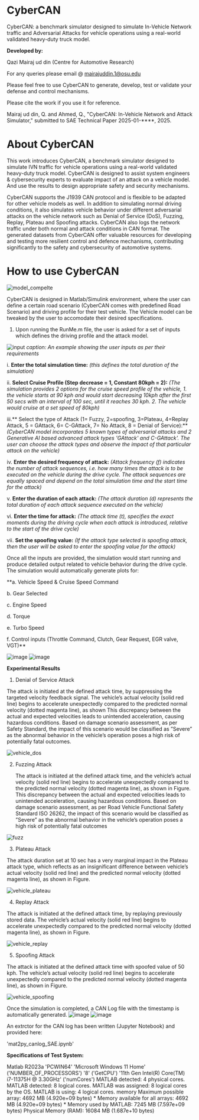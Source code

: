 # CyberCAN
CyberCAN: a benchmark simulator designed to simulate In-Vehicle Network traffic and Adversarial Attacks for vehicle operations using a real-world validated heavy-duty truck model.

**Developed by:**

Qazi Mairaj ud din (Centre for Automotive Research)

For any queries please email @ mairajuddin.1@osu.edu

Please feel free to use CyberCAN to generate, develop, test or validate your defense and control mechanisms.

Please cite the work if you use it for reference.

Mairaj ud din, Q. and Ahmed, Q., "CyberCAN: In-Vehicle Network and Attack Simulator," submitted to SAE Technical Paper 2025-01-****, 2025.

# About CyberCAN
This work introduces CyberCAN, a benchmark simulator designed to simulate IVN traffic for vehicle operations using a real-world validated heavy-duty truck model. 
CyberCAN is designed to assist system engineers & cybersecurity experts to evaluate impact of an attack on a vehicle model. And use the results to design appropriate safety and security mechanisms.

CyberCAN supports the J1939 CAN protocol and is flexible to be adapted for other
vehicle models as well. In addition to simulating normal driving conditions, it also simulates vehicle behavior under different
adversarial attacks on the vehicle network such as Denial of Service (DoS), Fuzzing, Replay, Plateau and Spoofing attacks.
CyberCAN also logs the network traffic under both normal and attack conditions in CAN format. The generated datasets from
CyberCAN offer valuable resources for developing and testing more resilient control and defence mechanisms, contributing
significantly to the safety and cybersecurity of automotive systems.


# How to use CyberCAN

![model_compelte](https://github.com/user-attachments/assets/1a23f05b-1ecf-49bd-a464-5f94f8732ab9)


CyberCAN is designed in Matlab/Simulink environment, where the user can define a certain road scenario (CyberCAN comes with predefined Road Scenario) and driving profile for their test vehicle. The Vehicle model can be tweaked by the user to accomodate their desired specifications. 

1. Upon running the RunMe.m file, the user is asked for a set of inputs which defines the driving profile and the attack model.
   
![input](https://github.com/user-attachments/assets/7fce18e6-ff55-4ec4-83a4-be136407acbb)
_caption: An example showing the user inputs as per their requirements_

   i. **Enter the total simulation time:** _(this defines the total duration of the simulation)_

   ii. **Select Cruise Profile (Step decrease = 1, Constant 80kph = 2):** _(The simulation provides 2 options for the cruise speed profile of the vehicle, 1. the vehicle starts at 90 kph and would start decreasing 10kph after the first 50 secs with an interval of 100 sec, until it reaches 30 kph. 2. The vehicle would cruise at a set speed of 80kph)_

   iii.** Select the type of Attack (1= Fuzzy, 2=spoofing, 3=Plateau, 4=Replay Attack, 5 = GAttack, 6= C-GAttack, 7= No Attack, 8 = Denial of Service):** _(CyberCAN model incorporates 5 known types of adversarial attacks and 2 Generative AI based advanced attack types 'GAttack' and C-GAttack'. The user can choose the attack types and observe the impact of that particular attack on the vehicle)_

   iv. **Enter the desired frequency of attack:** _(Attack frequency (f) indicates the number of attack sequences, i.e. how many times the attack is to be executed on the vehicle during the drive cycle. The attack sequences are equally spaced and depend on the total simulation time and the start time for the attack)_

   v. **Enter the duration of each attack:** _(The attack duration (d) represents the total duration of each attack sequence executed on the vehicle)_

  vi. **Enter the time for attack:** _(The attack time (t), specifies the exact moments during the driving cycle when each attack is introduced, relative to the start of the drive cycle)_

  vii. **Set the spoofing value:** _(If the attack type selected is spoofing attack, then the user will be asked to enter the spoofing value for the attack)_

Once all the inputs are provided, the simulation would start running and produce detailed output related to vehicle behavior during the drive cycle. The simulation would automatically generate plots for:

**a. Vehicle Speed & Cruise Speed Command 

b. Gear Selected

c. Engine Speed

d. Torque

e. Turbo Speed

f. Control inputs (Throttle Command, Clutch, Gear Request, EGR valve, VGT)**

![image](https://github.com/user-attachments/assets/9bcc7be3-3b65-47a6-bce9-6d63f5a219d5)
![image](https://github.com/user-attachments/assets/433676f1-7b50-4f65-b76c-e836b3f759db)

**Experimental Results**

1. Denial of Service Attack

The attack is initiated at the defined attack time, by suppressing the targeted velocity feedback signal. The vehicle’s actual velocity (solid red line) begins to accelerate unexpectedly compared to the predicted normal velocity (dotted magenta line), as shown This discrepancy between the actual and expected velocities leads to unintended acceleration, causing hazardous conditions. Based on damage scenario assessment, as per Safety Standard, the impact of this scenario would be classified as ”Severe” as the abnormal behavior in the vehicle’s operation poses a high risk of potentially fatal outcomes.
   
![vehicle_dos](https://github.com/user-attachments/assets/b263317e-ad55-4339-8e9b-8f32d981fd19)

2. Fuzzing Attack

   The attack is initiated at the defined attack time, and the vehicle’s actual velocity (solid red line) begins to accelerate unexpectedly compared to the predicted normal velocity (dotted magenta line), as shown in Figure. This discrepancy
between the actual and expected velocities leads to unintended acceleration, causing hazardous conditions. Based on damage scenario assessment, as per Road Vehicle Functional Safety Standard ISO 26262, the impact of this scenario would be classified as ”Severe” as the abnormal behavior in the vehicle’s operation poses a high risk of potentially fatal outcomes

![fuzz](https://github.com/user-attachments/assets/9091714c-058e-48d4-88b1-de0cf63e1b6b)

3. Plateau Attack

  The attack duration set at 10 sec has a very marginal impact in the Plateau attack type, which reflects as an insignificant difference between vehicle’s actual velocity (solid red line) and the predicted normal velocity (dotted magenta line), as shown in Figure.
  
  ![vehicle_plateau](https://github.com/user-attachments/assets/0827ec11-95e3-46b3-b5fa-2dc7969080e9)

4. Replay Attack

The attack is initiated at the defined attack time, by replaying previously stored data. The vehicle’s actual velocity (solid red line) begins to accelerate unexpectedly compared to the predicted normal velocity (dotted magenta line), as shown in Figure.

![vehicle_replay](https://github.com/user-attachments/assets/38681661-697e-4d71-83c3-ffaea25b08c8)

5. Spoofing Attack

The attack is initiated at the defined attack time with spoofed value of 50 kph. The vehicle’s actual velocity (solid red line) begins to accelerate unexpectedly compared to the predicted normal velocity (dotted magenta line), as shown in Figure.

![vehicle_spoofing](https://github.com/user-attachments/assets/ed8ed90e-f4e0-4fd3-b50d-bce5889ed075)

Once the simulation is completed, a CAN Log file with the timestamp is automatically generated.
![image](https://github.com/user-attachments/assets/238213c6-25ee-4e7e-bcc3-293c44bea3e7)
![image](https://github.com/user-attachments/assets/84090114-dada-449f-b545-3d105352c57b)

An extrctor for the CAN log has been written (Jupyter Notebook) and provided here:

'mat2py_canlog_SAE.ipynb'

**Specifications of Test System:**

Matlab R2023a
'PCWIN64'
'Microsoft Windows 11 Home'
('NUMBER_OF_PROCESSORS')
 '8'
('GetCPU')
'11th Gen Intel(R) Core(TM) i7-11375H @ 3.30GHz'
('numCores')
MATLAB detected: 4 physical cores.
MATLAB detected: 8 logical cores.
MATLAB was assigned: 8 logical cores by the OS.
MATLAB is using: 4 logical cores.
memory
Maximum possible array:        4692 MB (4.920e+09 bytes) *
Memory available for all arrays:        4692 MB (4.920e+09 bytes) *
Memory used by MATLAB:        7245 MB (7.597e+09 bytes)
Physical Memory (RAM):       16084 MB (1.687e+10 bytes)
